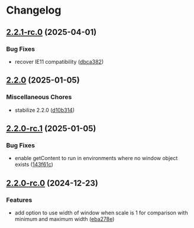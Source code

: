 # Changelog

## [2.2.1-rc.0](https://github.com/dsktschy/viewport-extra/compare/v2.2.0...v2.2.1-rc.0) (2025-04-01)


### Bug Fixes

* recover IE11 compatibility ([dbca382](https://github.com/dsktschy/viewport-extra/commit/dbca38290fdc570b73c557f4a94abc32df34e3a5))

## [2.2.0](https://github.com/dsktschy/viewport-extra/compare/v2.2.0-rc.1...v2.2.0) (2025-01-05)


### Miscellaneous Chores

* stabilize 2.2.0 ([d10b314](https://github.com/dsktschy/viewport-extra/commit/d10b314e87bb5f1bf6cf7cb7f9f967a74a8348a0))

## [2.2.0-rc.1](https://github.com/dsktschy/viewport-extra/compare/v2.2.0-rc.0...v2.2.0-rc.1) (2025-01-05)


### Bug Fixes

* enable getContent to run in environments where no window object exists ([143f61c](https://github.com/dsktschy/viewport-extra/commit/143f61c3d66195bc2a7ec1e1ce3ec0e2291de12c))

## [2.2.0-rc.0](https://github.com/dsktschy/viewport-extra/compare/v2.1.4...v2.2.0-rc.0) (2024-12-23)


### Features

* add option to use width of window when scale is 1 for comparison with minimum and maximum width ([eba278e](https://github.com/dsktschy/viewport-extra/commit/eba278eb66b67dd4ada329fc7aef962fa39d87e6))
